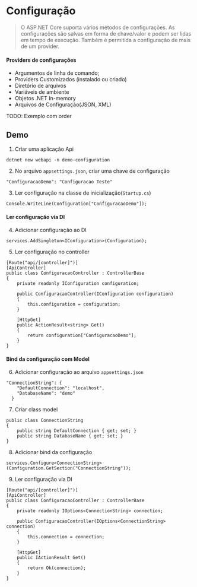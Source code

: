 # Configuração

> O ASP.NET Core suporta vários métodos de configurações. As configurações são salvas em forma de chave/valor e podem ser lidas em tempo de execução. Também é permitida a configuração de mais de um provider.

#### Providers de configurações

- Argumentos de linha de comando;
- Providers Customizados (instalado ou criado)
- Diretório de arquivos
- Variáveis de ambiente
- Objetos .NET In-memory
- Arquivos de Configuração(JSON, XML)

TODO: Exemplo com order

## Demo

1. Criar uma aplicação Api
```
dotnet new webapi -n demo-configuration
```

2. No arquivo `appsettings.json`, criar uma chave de configuração

```
"ConfiguracaoDemo": "Configuracao Teste"
```

3. Ler configuração na classe de inicialização(`Startup.cs`)
```
Console.WriteLine(Configuration["ConfiguracaoDemo"]);
```

#### Ler configuração via DI

4. Adicionar configuração ao DI
```
services.AddSingleton<IConfiguration>(Configuration);
```

5. Ler configuração no controller
```
[Route("api/[controller]")]
[ApiController]
public class ConfiguracaoController : ControllerBase
{
    private readonly IConfiguration configuration;

    public ConfiguracaoController(IConfiguration configuration)
    {
        this.configuration = configuration;
    }

    [HttpGet]
    public ActionResult<string> Get()
    {
        return configuration["ConfiguracaoDemo"];
    }
}
```

#### Bind da configuração com Model

6. Adicionar configuração ao arquivo `appsettings.json`
```
"ConnectionString": {
    "DefaultConnection": "localhost",
    "DatabaseName": "demo"
  }
```

7. Criar class model
```
public class ConnectionString   
{
    public string DefaultConnection { get; set; }  
    public string DatabaseName { get; set; }  
}  
```

8. Adicionar bind da configuração
```
services.Configure<ConnectionString>(Configuration.GetSection("ConnectionString"));
```

9. Ler configuração via DI
```
[Route("api/[controller]")]
[ApiController]
public class ConfiguracaoController : ControllerBase
{
    private readonly IOptions<ConnectionString> connection;

    public ConfiguracaoController(IOptions<ConnectionString> connection)
    {
        this.connection = connection;
    }

    [HttpGet]
    public IActionResult Get()
    {
        return Ok(connection);
    }
}
``` 